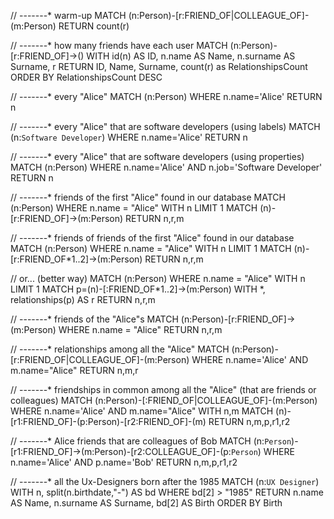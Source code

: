 ﻿// -------* warm-up
MATCH (n:Person)-[r:FRIEND_OF|COLLEAGUE_OF]-(m:Person)
RETURN count(r)


// -------* how many friends have each user
MATCH (n:Person)-[r:FRIEND_OF]->()
WITH id(n) AS ID, n.name AS Name, n.surname AS Surname, r
RETURN ID, Name, Surname, count(r) as RelationshipsCount
ORDER BY RelationshipsCount DESC


// -------* every "Alice"
MATCH (n:Person)
WHERE n.name='Alice'
RETURN n


// -------* every "Alice" that are software developers (using labels)
MATCH (n:`Software Developer`)
WHERE n.name='Alice'
RETURN n


// -------* every "Alice" that are software developers (using properties)
MATCH (n:Person)
WHERE n.name='Alice' AND n.job='Software Developer'
RETURN n


// -------* friends of the first "Alice" found in our database
MATCH (n:Person)
WHERE n.name = "Alice"
WITH n LIMIT 1
MATCH (n)-[r:FRIEND_OF]->(m:Person)
RETURN n,r,m


// -------* friends of friends of the first "Alice" found in our database
MATCH (n:Person)
WHERE n.name = "Alice"
WITH n LIMIT 1
MATCH (n)-[r:FRIEND_OF*1..2]->(m:Person)
RETURN n,r,m

// or... (better way)
MATCH (n:Person)
WHERE n.name = "Alice"
WITH n LIMIT 1
MATCH p=(n)-[:FRIEND_OF*1..2]->(m:Person)
WITH *, relationships(p) AS r
RETURN n,r,m


// -------* friends of the "Alice"s
MATCH (n:Person)-[r:FRIEND_OF]->(m:Person)
WHERE n.name = "Alice"
RETURN n,r,m


// -------* relationships among all the "Alice"
MATCH (n:Person)-[r:FRIEND_OF|COLLEAGUE_OF]-(m:Person)
WHERE n.name='Alice' AND m.name="Alice"
RETURN n,m,r


// -------* friendships in common among all the "Alice" (that are friends or colleagues)
MATCH (n:Person)-[:FRIEND_OF|COLLEAGUE_OF]-(m:Person)
WHERE n.name='Alice' AND m.name="Alice"
WITH n,m
MATCH (n)-[r1:FRIEND_OF]-(p:Person)-[r2:FRIEND_OF]-(m)
RETURN n,m,p,r1,r2


// -------* Alice friends that are colleagues of Bob
MATCH (n:`Person`)-[r1:FRIEND_OF]->(m:Person)-[r2:COLLEAGUE_OF]-(p:`Person`)
WHERE n.name='Alice' AND p.name='Bob'
RETURN n,m,p,r1,r2


// -------* all the Ux-Designers born after the 1985
MATCH (n:`UX Designer`)
WITH n, split(n.birthdate,"-") AS bd
WHERE bd[2] > "1985"
RETURN n.name AS Name, n.surname AS Surname, bd[2] AS Birth ORDER BY Birth
